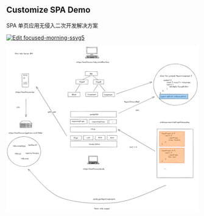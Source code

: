 ## Customize SPA Demo

SPA 单页应用无侵入二次开发解决方案

[![Edit focused-morning-ssyg5](https://codesandbox.io/static/img/play-codesandbox.svg)](https://codesandbox.io/s/focused-morning-ssyg5?fontsize=14&hidenavigation=1&theme=dark)

![screenshot](./screenshot.png)
